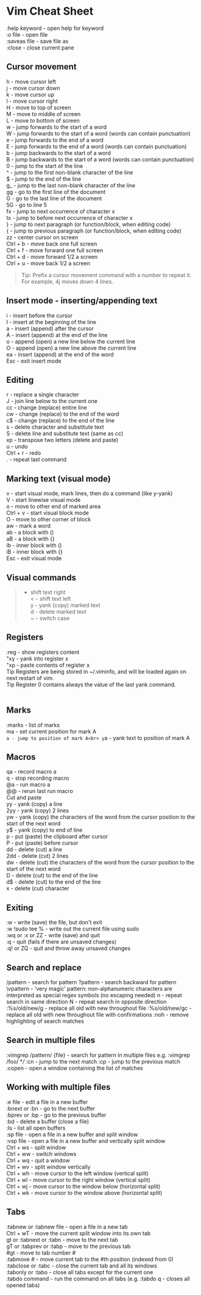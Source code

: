 # Vim Cheat Sheet

:help keyword - open help for keyword <br>
:o file - open file <br>
:saveas file - save file as <br>
:close - close current pane <br>

## Cursor movement
h - move cursor left <br>
j - move cursor down<br>
k - move cursor up<br>
l - move cursor right<br>
H - move to top of screen<br>
M - move to middle of screen<br>
L - move to bottom of screen<br>
w - jump forwards to the start of a word<br>
W - jump forwards to the start of a word (words can contain punctuation)<br>
e - jump forwards to the end of a word<br>
E - jump forwards to the end of a word (words can contain punctuation)<br>
b - jump backwards to the start of a word<br>
B - jump backwards to the start of a word (words can contain punctuation)<br>
0 - jump to the start of the line<br>
^ - jump to the first non-blank character of the line <br>
$ - jump to the end of the line<br>
g_ - jump to the last non-blank character of the line<br>
gg - go to the first line of the document<br>
G - go to the last line of the document<br>
5G - go to line 5<br>
fx - jump to next occurrence of character x<br>
tx - jump to before next occurrence of character x<br>
} - jump to next paragraph (or function/block, when editing code)<br>
{ - jump to previous paragraph (or function/block, when editing code)<br>
zz - center cursor on screen<br>
Ctrl + b - move back one full screen<br>
Ctrl + f - move forward one full screen<br>
Ctrl + d - move forward 1/2 a screen<br>
Ctrl + u - move back 1/2 a screen<br>
> Tip: Prefix a cursor movement command with a number to repeat it. For example, 4j moves down 4 lines.<br>

## Insert mode - inserting/appending text<br>
i - insert before the cursor<br>
I - insert at the beginning of the line<br>
a - insert (append) after the cursor<br>
A - insert (append) at the end of the line<br>
o - append (open) a new line below the current line<br>
O - append (open) a new line above the current line<br>
ea - insert (append) at the end of the word<br>
Esc - exit insert mode<br>

## Editing<br>
r - replace a single character<br>
J - join line below to the current one<br>
cc - change (replace) entire line<br>
cw - change (replace) to the end of the word<br>
c$ - change (replace) to the end of the line<br>
s - delete character and substitute text<br>
S - delete line and substitute text (same as cc)<br>
xp - transpose two letters (delete and paste)<br>
u - undo<br>
Ctrl + r - redo<br>
. - repeat last command<br>

## Marking text (visual mode)<br>
v - start visual mode, mark lines, then do a command (like y-yank)<br>
V - start linewise visual mode<br>
o - move to other end of marked area<br>
Ctrl + v - start visual block mode<br>
O - move to other corner of block<br>
aw - mark a word<br>
ab - a block with ()<br>
aB - a block with {}<br>
ib - inner block with ()<br>
iB - inner block with {}<br>
Esc - exit visual mode<br>

## Visual commands<br>
> - shift text right<br>
< - shift text left<br>
y - yank (copy) marked text<br>
d - delete marked text<br>
~ - switch case<br>

## Registers<br>
:reg - show registers content<br>
"xy - yank into register x<br>
"xp - paste contents of register x<br>
Tip Registers are being stored in ~/.viminfo, and will be loaded again on next restart of vim.<br>
Tip Register 0 contains always the value of the last yank command.<br>
<br>
## Marks<br>
:marks - list of marks<br>
ma - set current position for mark A
<br>`a - jump to position of mark A<br>
y`a - yank text to position of mark A

## Macros
qa - record macro a<br>
q - stop recording macro<br>
@a - run macro a<br>
@@ - rerun last run macro<br>
Cut and paste<br>
yy - yank (copy) a line<br>
2yy - yank (copy) 2 lines<br>
yw - yank (copy) the characters of the word from the cursor position to the start of the next word<br>
y$ - yank (copy) to end of line<br>
p - put (paste) the clipboard after cursor<br>
P - put (paste) before cursor<br>
dd - delete (cut) a line<br>
2dd - delete (cut) 2 lines<br>
dw - delete (cut) the characters of the word from the cursor position to the start of the next word<br>
D - delete (cut) to the end of the line<br>
d$ - delete (cut) to the end of the line<br>
x - delete (cut) character<br>

## Exiting<br>
:w - write (save) the file, but don't exit<br>
:w !sudo tee % - write out the current file using sudo<br>
:wq or :x or ZZ - write (save) and quit<br>
:q - quit (fails if there are unsaved changes)<br>
:q! or ZQ - quit and throw away unsaved changes<br>
## Search and replace<br>
/pattern - search for pattern
?pattern - search backward for pattern
\vpattern - 'very magic' pattern: non-alphanumeric characters are interpreted as special regex symbols (no escaping needed)
n - repeat search in same direction
N - repeat search in opposite direction
:%s/old/new/g - replace all old with new throughout file
:%s/old/new/gc - replace all old with new throughout file with confirmations
:noh - remove highlighting of search matches


## Search in multiple files
:vimgrep /pattern/ {file} - search for pattern in multiple files
e.g. :vimgrep /foo/ **/*
:cn - jump to the next match
:cp - jump to the previous match
:copen - open a window containing the list of matches

## Working with multiple files<br>
:e file - edit a file in a new buffer<br>
:bnext or :bn - go to the next buffer<br>
:bprev or :bp - go to the previous buffer<br>
:bd - delete a buffer (close a file)<br>
:ls - list all open buffers<br>
:sp file - open a file in a new buffer and split window<br>
:vsp file - open a file in a new buffer and vertically split window<br>
Ctrl + ws - split window<br>
Ctrl + ww - switch windows<br>
Ctrl + wq - quit a window<br>
Ctrl + wv - split window vertically<br>
Ctrl + wh - move cursor to the left window (vertical split)<br>
Ctrl + wl - move cursor to the right window (vertical split)<br>
Ctrl + wj - move cursor to the window below (horizontal split)<br>
Ctrl + wk - move cursor to the window above (horizontal split)<br>

## Tabs
:tabnew or :tabnew file - open a file in a new tab<br>
Ctrl + wT - move the current split window into its own tab<br>
gt or :tabnext or :tabn - move to the next tab<br>
gT or :tabprev or :tabp - move to the previous tab<br>
#gt - move to tab number #<br>
:tabmove # - move current tab to the #th position (indexed from 0)<br>
:tabclose or :tabc - close the current tab and all its windows<br>
:tabonly or :tabo - close all tabs except for the current one<br>
:tabdo command - run the command on all tabs (e.g. :tabdo q - closes all opened tabs) <br>
